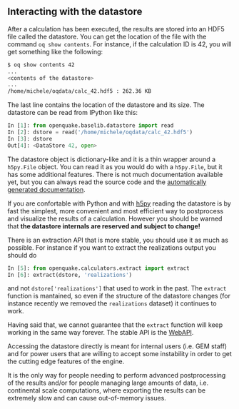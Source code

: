 ## Interacting with the datastore

After a calculation has been executed, the results are stored into an HDF5
file called the datastore. You can get the location of the file with
the command `oq show contents`. For instance, if the calculation ID is 42,
you will get something like the following:

```bash
$ oq show contents 42
...
<contents of the datastore>
...
/home/michele/oqdata/calc_42.hdf5 : 262.36 KB
```

The last line contains the location of the datastore and its size.
The datastore can be read from IPython like this:

```python
In [1]: from openquake.baselib.datastore import read
In [2]: dstore = read('/home/michele/oqdata/calc_42.hdf5')
In [3]: dstore
Out[4]: <DataStore 42, open>
```

The datastore object is dictionary-like and it is a thin wrapper
around a `h5py.File` object. You can read it as you would do
with a `h5py.File`, but it has some additional features.
There is not much documentation available yet, but you can
always read the source code and the [automatically generated
documentation](https://docs.openquake.org/oq-engine/master/openquake.baselib.html#module-openquake.baselib.datastore).

If you are confortable with Python and with [h5py](
http://docs.h5py.org/en/latest/quick.html#quick) reading the
datastore is by fast the simplest, more convenient and most
efficient way to postprocess and visualize the results of
a calculation. However you should be warned that
**the datastore internals are reserved and subject to change!**

There is an extraction API that is more stable, you should use
it as much as possible. For instance if you want to extract
the realizations output you should do

```python
In [5]: from openquake.calculators.extract import extract
In [6]: extract(dstore, 'realizations')
```

and not `dstore['realizations']` that used to work in the past. The `extract`
function is mantained, so even if the structure of the datastore
changes (for instance recently we removed the `realizations` dataset) it
continues to work.

Having said that, we cannot guarantee that the `extract` function will
keep working in the same way forever. The stable API is the
[WebAPI](web-api.md).

Accessing the datastore directly is meant for internal users (i.e. GEM
staff) and for power users that are willing to accept some instability
in order to get the cutting edge features of the engine.

It is the only way for people needing to perform advanced
postprocessing of the results and/or for people managing large amounts
of data, i.e. continental scale computations, where exporting the
results can be extremely slow and can cause out-of-memory issues.
